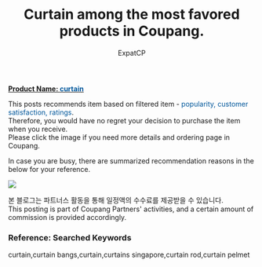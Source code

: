 ﻿---
layout: post
title:  "Curtain among the most favored products in Coupang."
author: ExpatCP
categories: [ Living/Furniture ]
tags: [curtain,curtain bangs,curtain,curtains singapore,curtain rod,curtain pelmet]
image: https://thumbnail6.coupangcdn.com/thumbnails/remote/492x492ex/image/retail/images/2021/03/24/11/3/74eb9d9a-ea25-45ff-aa5f-27b922b254b8.jpg 
---

<a href="https://link.coupang.com/a/lTU8c"><b>Product Name: <font color='#01579B'>curtain</font></b></a>

This posts recommends item based on filtered item - <font color='#01579B'>popularity, customer satisfaction, ratings</font>.<br>
Therefore, you would have no regret your decision to purchase the item when you receive.<br>
Please click the image if you need more details and ordering page in Coupang. 

In case you are busy, there are summarized recommendation reasons in the below for your reference. 

<a href="https://link.coupang.com/a/lTU8c"><img src="https://thumbnail9.coupangcdn.com/thumbnails/remote/q89/image/retail/images/13727533192197018-c26b8a05-0dcc-470a-959d-0e60d6805c41.jpg"></a> 

본 블로그는 파트너스 활동을 통해 일정액의 수수료를 제공받을 수 있습니다.<br>
This posting is part of Coupang Partners' activities, and a certain amount of commission is provided accordingly.

### Reference: Searched Keywords  
curtain,curtain bangs,curtain,curtains singapore,curtain rod,curtain pelmet
